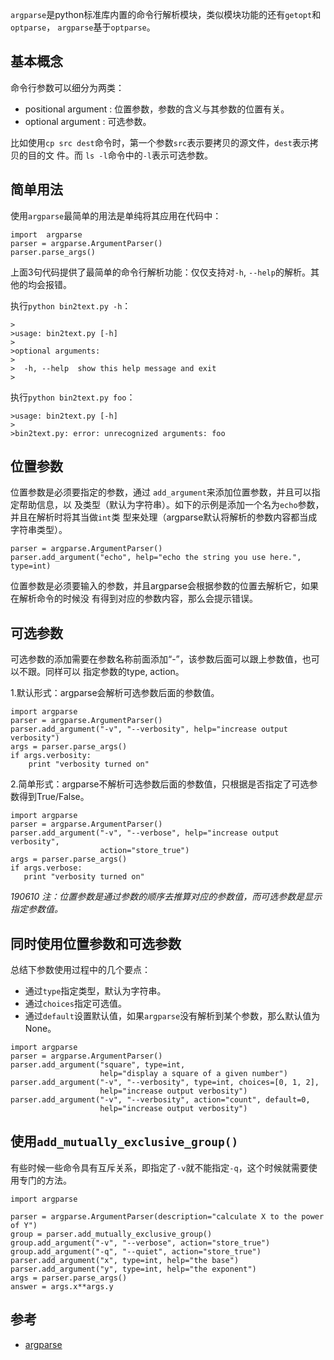 `argparse`是python标准库内置的命令行解析模块，类似模块功能的还有`getopt`和`optparse`，
`argparse`基于`optparse`。

## 基本概念

命令行参数可以细分为两类：

- positional argument : 位置参数，参数的含义与其参数的位置有关。
- optional argument   : 可选参数。

比如使用`cp src dest`命令时，第一个参数`src`表示要拷贝的源文件，`dest`表示拷贝的目的文
件。而 `ls -l`命令中的`-l`表示可选参数。

## 简单用法

使用`argparse`最简单的用法是单纯将其应用在代码中：

```
import  argparse
parser = argparse.ArgumentParser()
parser.parse_args()
```

上面3句代码提供了最简单的命令行解析功能：仅仅支持对`-h`, `--help`的解析。其他的均会报错。

执行`python bin2text.py -h`：

```
>
>usage: bin2text.py [-h]
>
>optional arguments:
>
>  -h, --help  show this help message and exit
>
```

执行`python bin2text.py foo`：

```
>usage: bin2text.py [-h]
>
>bin2text.py: error: unrecognized arguments: foo
```

## 位置参数

位置参数是必须要指定的参数，通过 `add_argument`来添加位置参数，并且可以指定帮助信息，以
及类型（默认为字符串）。如下的示例是添加一个名为`echo`参数，并且在解析时将其当做`int`类
型来处理（argparse默认将解析的参数内容都当成字符串类型）。

```
parser = argparse.ArgumentParser()
parser.add_argument("echo", help="echo the string you use here.", type=int)
```

位置参数是必须要输入的参数，并且argparse会根据参数的位置去解析它，如果在解析命令的时候没
有得到对应的参数内容，那么会提示错误。

## 可选参数

可选参数的添加需要在参数名称前面添加“-”，该参数后面可以跟上参数值，也可以不跟。同样可以
指定参数的type, action。

1.默认形式：argparse会解析可选参数后面的参数值。

```
import argparse
parser = argparse.ArgumentParser()
parser.add_argument("-v", "--verbosity", help="increase output verbosity")
args = parser.parse_args()
if args.verbosity:
    print "verbosity turned on"
```

2.简单形式：argparse不解析可选参数后面的参数值，只根据是否指定了可选参数得到True/False。

```
import argparse
parser = argparse.ArgumentParser()
parser.add_argument("-v", "--verbose", help="increase output verbosity",
                    action="store_true")
args = parser.parse_args()
if args.verbose:
   print "verbosity turned on"
```

*190610 注：位置参数是通过参数的顺序去推算对应的参数值，而可选参数是显示指定参数值。*

## 同时使用位置参数和可选参数

总结下参数使用过程中的几个要点：

- 通过`type`指定类型，默认为字符串。
- 通过`choices`指定可选值。
- 通过`default`设置默认值，如果`argparse`没有解析到某个参数，那么默认值为None。

```
import argparse
parser = argparse.ArgumentParser()
parser.add_argument("square", type=int,
                    help="display a square of a given number")
parser.add_argument("-v", "--verbosity", type=int, choices=[0, 1, 2],
                    help="increase output verbosity")
parser.add_argument("-v", "--verbosity", action="count", default=0,
                    help="increase output verbosity")                    
```

## 使用`add_mutually_exclusive_group()`

有些时候一些命令具有互斥关系，即指定了`-v`就不能指定`-q`，这个时候就需要使用专门的方法。

```
import argparse

parser = argparse.ArgumentParser(description="calculate X to the power of Y")
group = parser.add_mutually_exclusive_group()
group.add_argument("-v", "--verbose", action="store_true")
group.add_argument("-q", "--quiet", action="store_true")
parser.add_argument("x", type=int, help="the base")
parser.add_argument("y", type=int, help="the exponent")
args = parser.parse_args()
answer = args.x**args.y
```

## 参考

- [argparse](https://docs.python.org/2/howto/argparse.html)
